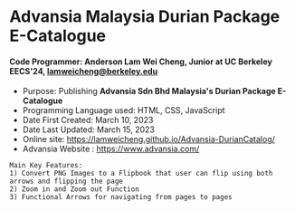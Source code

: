 # Advansia Malaysia Durian Package E-Catalogue

#### Code Programmer: Anderson Lam Wei Cheng, Junior at UC Berkeley EECS'24, lamweicheng@berkeley.edu

- Purpose: Publishing **Advansia Sdn Bhd Malaysia's Durian Package E-Catalogue**
- Programming Language used: HTML, CSS, JavaScript
- Date First Created: March 10, 2023 
- Date Last Updated: March 15, 2023
- Online site: https://lamweicheng.github.io/Advansia-DurianCatalog/
- Advansia Website : https://www.advansia.com/


~~~
Main Key Features:
1) Convert PNG Images to a Flipbook that user can flip using both arrows and flipping the page 
2) Zoom in and Zoom out Function
3) Functional Arrows for navigating from pages to pages
~~~
